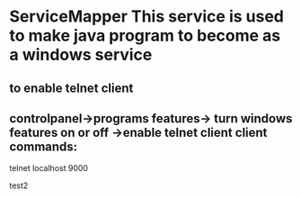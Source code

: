 # ServiceMapper This service is used to make java program to become as a windows service


to enable telnet client
---
controlpanel->programs features-> turn windows features on or off
->enable telnet client
client commands:
----
telnet localhost 9000

test2
